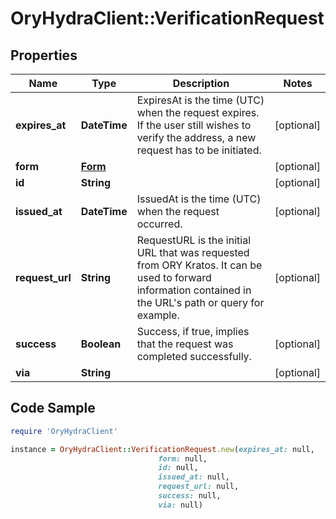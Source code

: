 # OryHydraClient::VerificationRequest

## Properties

Name | Type | Description | Notes
------------ | ------------- | ------------- | -------------
**expires_at** | **DateTime** | ExpiresAt is the time (UTC) when the request expires. If the user still wishes to verify the address, a new request has to be initiated. | [optional] 
**form** | [**Form**](Form.md) |  | [optional] 
**id** | **String** |  | [optional] 
**issued_at** | **DateTime** | IssuedAt is the time (UTC) when the request occurred. | [optional] 
**request_url** | **String** | RequestURL is the initial URL that was requested from ORY Kratos. It can be used to forward information contained in the URL&#39;s path or query for example. | [optional] 
**success** | **Boolean** | Success, if true, implies that the request was completed successfully. | [optional] 
**via** | **String** |  | [optional] 

## Code Sample

```ruby
require 'OryHydraClient'

instance = OryHydraClient::VerificationRequest.new(expires_at: null,
                                 form: null,
                                 id: null,
                                 issued_at: null,
                                 request_url: null,
                                 success: null,
                                 via: null)
```


